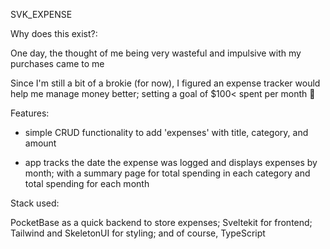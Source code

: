 SVK_EXPENSE

Why does this exist?:

One day, the thought of me being very wasteful and impulsive with my purchases came to me

Since I'm still a bit of a brokie (for now), I figured an expense tracker would help me manage money better; 
setting a goal of $100< spent per month 🤔

Features: 

 - simple CRUD functionality to add 'expenses' with title, category, and amount
 
 - app tracks the date the expense was logged and displays expenses by month;
   with a summary page for total spending in each category and total spending for each month

Stack used: 

 PocketBase as a quick backend to store expenses; 
 Sveltekit for frontend; 
 Tailwind and SkeletonUI for styling;
 and of course, TypeScript 